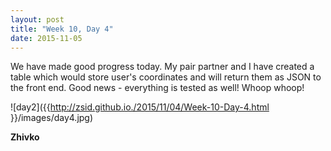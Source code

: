 ```yaml
---
layout: post
title: "Week 10, Day 4"
date: 2015-11-05
---
```

We have made good progress today. My pair partner and I have created a table which would store user's coordinates and will return them as JSON to the front end. Good news - everything is tested as well! Whoop whoop!

![day2]({{http://zsid.github.io./2015/11/04/Week-10-Day-4.html }}/images/day4.jpg)

__Zhivko__

